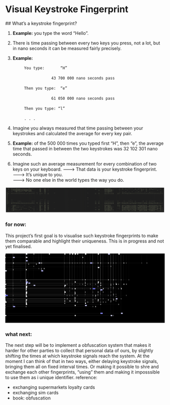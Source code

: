 # Visual Keystroke Fingerprint 

## What’s a keystroke fingerprint?

1. <b>Example:</b> you type the word “Hello”.

2. There is time passing between every two keys you press, not a lot, but in nano seconds it can be measured fairly precisely. 

3. <b>Example:</b>	
			
			You type:		“H”
						
						43 700 000 nano seconds pass
			
			Then you type:	“e”
			
						61 050 000 nano seconds pass

			Then you type: “l”

			. . . 

4. Imagine you always measured that time passing between your keystrokes and calculated the average for every key pair. 

5. <b>Example:</b> of the 500 000 times you typed first “H”, then “e”, the average time that passed in between the two keystrokes was 32 102 301 nano seconds. 

6. Imagine such an average measurement for every combination of two keys on your keyboard. 
	———> 	That data is your keystroke fingerprint.<br> 
	———> 	It’s unique to you.<br> 
	———> 	No one else in the world types the way you do. 					

![Visualised Fingerprints](https://github.com/leoneckert/visual-keystroke-fingerprint-web/blob/master/raw_fingerprint.png)


### for now:
This project’s first goal is to visualise such keystroke fingerprints to make them comparable and highlight their uniqueness. This is in progress and not yet finalised. 

![Visualised Fingerprints](https://github.com/leoneckert/visual-keystroke-fingerprint-web/blob/master/vkf_1.gif)


### what next:
The next step will be to implement a obfuscation system that makes it harder for other parties to collect that personal data of ours, by slightly shifting the times at which keystroke signals reach the system. At the moment I can think of that in two ways, either delaying keystroke signals, bringing them all on fixed interval times. Or making it possible to shre and exchange each other fingerprints, “using” them and making it imposssible to use them as i unique identifier. 
reference: 
- exchanging supermarkets loyalty cards
- exchanging sim cards
- book: obfuscation

